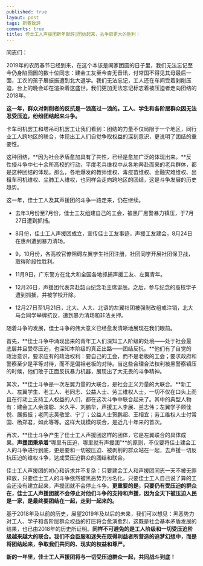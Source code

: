 ```yaml
---
published: true
layout: post
tags: 新春致辞
comments: true
title: 佳士工人声援团新年献辞|团结起来，去争取更大的胜利！
---
```


同志们： 

2019年的农历春节已经到来，在这个本该是阖家团圆的日子里，我们无法忘记至今仍身陷囹圄的数十位同志：建会工友至今杳无音讯，付常国不得见其母最后一面，工农的孩子展振振遭到北大退学。我们无法忘记，工人还在车间受着剥削压迫，台上的晚会却在渲染着这盛世。我们更加无法忘记标志着被压迫者走向团结的2018年。 


**这一年，群众对剥削者的反抗是一浪高过一浪的。工人、学生和各阶层群众因无法忍受压迫，纷纷团结起来斗争。**


卡车司机罢工和塔吊司机罢工让我们看到：团结的力量不仅局限于一个地区，同行业工人跨地区的联合，体现出工人们自觉争取权益的深刻意识，更说明了团结的重要性。 


这种团结，**因为社会矛盾愈加具有了共性，已经是愈加广泛的体现出来。**反性侵斗争中七十余所高校的行动，平度老兵维权中从各地奔赴而来的老兵群体，都是这种团结的体现。那么，各地爆发的教师维权、毒疫苗维权、金融灾难维权、出租车司机维权、尘肺工人维权，也同样会走向跨地区的团结，这是斗争发展的历史趋势。 


这一年，佳士工人及其声援团的斗争一路走来，仍在继续。 

* 去年3月份至7月份，佳士工友组建自己的工会，被黑厂黑警暴力镇压，于7月27日遭到抓捕。 

* 8月份，佳士工人声援团成立，宣传佳士工友事迹，声援工友建会，8月24日在惠州遭到暴力清场。 

* 9，10月份，各高校官僚阻碍左翼学生社团注册，社团同学开展社团保卫战，取得阶段性胜利。 

* 11月9日，广东警方在北大和全国各地抓捕声援工友、左翼青年。 

* 12月26日，声援团代表奔赴韶山纪念毛主席诞辰。之后，参与纪念的高校学子遭到抓捕，并被学校开除。 

* 12月27日至1月21日，北大、人大、北语的左翼社团被强制改组或注销，北大马会同学举牌抗议，遭到暴力清场和非法关押。 


随着斗争的发展，佳士斗争的伟大意义已经愈发清晰地展现在我们眼前。 


首先，**佳士斗争中涌现出来的青年工人们深知工人阶级的处境——处于社会最底层并且受尽压迫，也深知本阶级的真正出路——团结反抗。**他们有了自觉的政治意识，要求应有的政治权利：要自己的工会，而不是老板的工会；要求政府和警察至少是平等对待，而不是偏袒老板的对待。当这些合理合法权利被黑警察镇压的时候，他们敢于正面反抗暴力机器，展现出了大无畏的斗争精神。 


其次，**佳士斗争是一次左翼力量的大联合，是社会正义力量的大联合。**新工人、左翼学生、老工人、老同志、公益人士、劳工维权人士，一切不仅在口头上而且在行动上支持工人权益的人们，都在这次斗争中联合起来了。其中的典型人物有：建会工人余浚聪、米久平、刘鹏华，声援工人李展、兰志伟；左翼学子顾佳悦、展振振；老同志吴敬堂、宁丁；公益人士贺鹏超、王相宜；劳工维权人士付常国、杨郑君，如此等等。这样大规模的联合，是近几十年来的首次。 


再次，**佳士斗争产生了佳士工人声援团这样的团体，它是左翼联合的具体成果。**声援团秉承着**“哪里有压迫，哪里就有声援团”**的原则，不仅要将佳士建会工人的斗争进行到底，更是要和一切被压迫、被剥削的群众站在一起，去声援一切反抗压迫的维权斗争，达成受压迫群众的团结和联合。 


佳士工人声援团的初心和诉求并不复杂：只要建会工人和声援团同志一天不被无罪释放，只要佳士工人的斗争依然被黑恶势力污名化，只要佳士工人自己说了算的工会还没有建立起来，声援团就不会停止斗争。**更重要的是，只要仍有受压迫的群众在，佳士工人声援团就不会停止对他们斗争的支持和声援，因为全天下被压迫人民是一家，是最终要团结在一起，走到一起来的。** 


基于2018年及以前的历史，展望2019年及以后的未来，我们可以想见：黑恶势力对工人、学子和各阶层群众权益的打压将会愈演愈烈，这既是社会基本矛盾发展的结果，也已由2018年的历史所证明。**同样不可避免的是工人阶级和一切受压迫阶级越来越大的联合。我们不会臣服和迷失在既得利益者所营造的追梦幻想中，而是将团结起来，争取我们共同的、现实的权益和尊严。**


**新的一年里，佳士工人声援团将与一切受压迫群众一起，共同战斗到底！**



